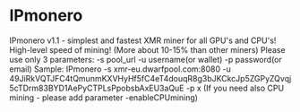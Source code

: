 # IPmonero
IPmonero v1.1 - simplest and fastest XMR miner for all GPU's and CPU's!
High-level speed of mining! (More about 10-15% than other miners)
Please use only 3 parameters:
-s pool_url
-u username(or wallet)
-p password(or email)
Sample: IPmonero -s xmr-eu.dwarfpool.com:8080 -u 49JiRkVQTJFC4tQmunmKXVHyHf5fC4eT4douqR8g3bJKCkcJp5ZGPyZQvqj5cTDrm83BYD1AePyCTPLsPpobsbAxEU3aQuE -p x
(If you need also CPU mining - please add parameter -enableCPUmining)
